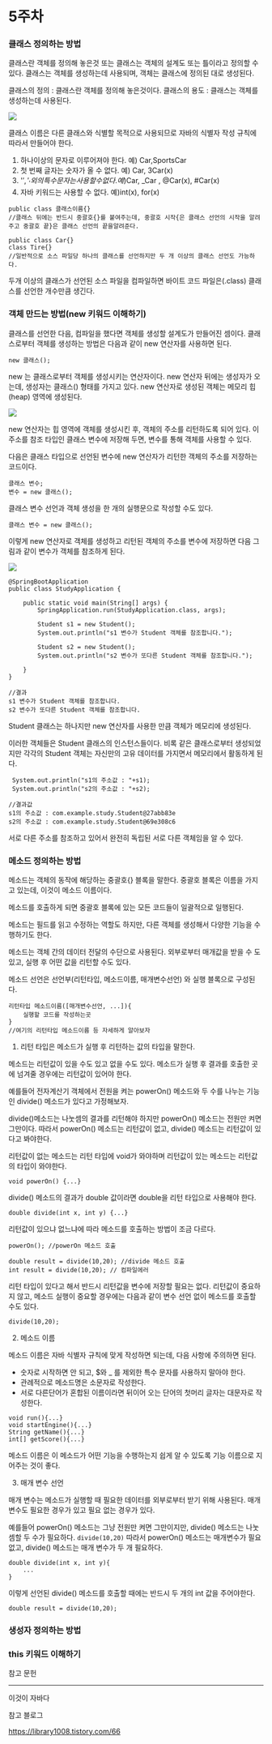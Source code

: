 # 5주차

### 클래스 정의하는 방법

클래스란 객체를 정의해 놓은것 또는 클래스는 객체의 설계도 또는 틀이라고 정의할 수 있다.
클래스는 객체를 생성하는데 사용되며, 객체는 클래스에 정의된 대로 생성된다.

클래스의 정의 : 클래스란 객체를 정의해 놓은것이다.
클래스의 용도 : 클래스는 객체를 생성하는데 사용된다.



<img src="https://github.com/sungpillhong/whiteshipstudy/blob/master/screenshot/class1.PNG"> </img>



클래스 이름은 다른 클래스와 식별할 목적으로 사용되므로 자바의 식별자 작성 규칙에 따라서 만들어야 한다.

1. 하나이상의 문자로 이루어져야 한다. 예) Car,SportsCar
2. 첫 번째 글자는 숫자가 올 수 없다. 예) Car, 3Car(x)
3. '$','_' 외의 특수문자는 사용 할 수 없다. 예)$Car, _Car , @Car(x), #Car(x)
4. 자바 키워드는 사용할 수 없다. 예)int(x), for(x)

```
public class 클래스이름{}
//클래스 뒤에는 반드시 중괄호{}를 붙여주는데, 중괄호 시작{은 클래스 선언의 시작을 알려주고 중괄호 끝}은 클래스 선언의 끝을알려준다.

public class Car{}
class Tire{}
//일반적으로 소스 파일당 하나의 클래스를 선언하지만 두 개 이상의 클래스 선언도 가능하다.

```

두개 이상의 클래스가 선언된 소스 파일을 컴파일하면 바이트 코드 파일은(.class) 클래스를 선언한 개수만큼 생긴다.





### 객체 만드는 방법(new 키워드 이해하기)

클래스를 선언한 다음, 컴파일을 했다면 객체를 생성할 설계도가 만들어진 셈이다. 클래스로부터 객체를 생성하는 방법은 다음과 같이 new 연산자를 사용하면 된다.

```
new 클래스();
```



new 는 클래스로부터 객체를 생성시키는 연산자이다. new 연산자 뒤에는 생성자가 오는데, 생성자는 클래스() 형태를 가지고 있다. new 연산자로 생성된 객체는 메모리 힙(heap) 영역에 생성된다.

<img src="https://github.com/sungpillhong/whiteshipstudy/blob/master/screenshot/클래스2.PNG"> </img>



new 연산자는 힙 영역에 객체를 생성시킨 후, 객체의 주소를 리턴하도록 되어 있다. 이 주소를 참조 타입인 클래스 변수에 저장해 두면, 변수를 통해 객체를 사용할 수 있다.



다음은 클래스 타입으로 선언된 변수에 new 연산자가 리턴한 객체의 주소를 저장하는 코드이다.

```
클래스 변수;
변수 = new 클래스();
```

클래스 변수 선언과 객체 생성을 한 개의 실행문으로 작성할 수도 있다.

```
클래스 변수 = new 클래스();
```

이렇게 new 연산자로 객체를 생성하고 리턴된 객체의 주소를 변수에 저장하면 다음 그림과 같이 변수가 객체를 참조하게 된다.

<img src="https://github.com/sungpillhong/whiteshipstudy/blob/master/screenshot/클래스3.PNG"> </img>



```
@SpringBootApplication
public class StudyApplication {

    public static void main(String[] args) {
        SpringApplication.run(StudyApplication.class, args);

        Student s1 = new Student();
        System.out.println("s1 변수가 Student 객체를 참조합니다.");

        Student s2 = new Student();
        System.out.println("s2 변수가 또다른 Student 객체를 참조합니다.");
        
    }
}

//결과
s1 변수가 Student 객체를 참조합니다.
s2 변수가 또다른 Student 객체를 참조합니다.
```

Student 클래스는 하나지만 new 연산자를 사용한 만큼 객체가 메모리에 생성된다.

이러한 객체들은 Student 클래스의 인스턴스들이다. 비록 같은 클래스로부터 생성되었지만 각각의 Student 객체는 자신만의 고유 데이터를 가지면서 메모리에서 활동하게 된다.

```
 System.out.println("s1의 주소값 : "+s1);
 System.out.println("s2의 주소값 : "+s2);
        
//결과값
s1의 주소값 : com.example.study.Student@27abb83e
s2의 주소값 : com.example.study.Student@69e308c6
```

서로 다른 주소를 참조하고 있어서 완전히 독립된 서로 다른 객체임을 알 수 있다.





### 메소드 정의하는 방법

메소드는 객체의 동작에 해당하는 중괄호{} 블록을 말한다. 중괄호 블록은 이름을 가지고 있는데, 이것이 메소드 이름이다.

메소드를 호출하게 되면 중괄호 블록에 있는 모든 코드들이 일괄적으로 일행된다.

메소드는 필드를 읽고 수정하는 역할도 하지만, 다른 객체를 생성해서 다양한 기능을 수행하기도 한다.

메소드는 객체 간의 데이터 전달의 수단으로 사용된다. 외부로부터 매개값을 받을 수 도 있고, 실행 후 어떤 값을 리턴할 수도 있다.



메소드 선언은 선언부(리턴타입, 메소드이름, 매개변수선언) 와 실행 블록으로 구성된다.

```
리턴타입 메소드이름([매개변수선언, ...]){
	실행할 코드를 작성하는곳
}
//여기의 리턴타입 메소드이름 등 자세하게 알아보자
```



1.  리턴 타입은 메소드가 실행 후 리턴하는 값의 타입을 말한다.

메소드는 리턴값이 있을 수도 있고 없을 수도 있다. 메소드가 실행 후 결과를 호출한 곳에 넘겨줄 경우에는 리턴값이 있어야 한다.

예를들어 전자계산기 객체에서 전원을 켜는 powerOn() 메소드와 두 수를 나누는 기능인 divide() 메소드가 있다고 가정해보자.

divide()메소드는 나눗셈의 결과를 리턴해야 하지만 powerOn() 메소드는 전원만 켜면 그만이다. 따라서 powerOn() 메소드는 리턴값이 없고, divide() 메소드는 리턴값이 있다고 봐야한다. 

리턴값이 없는 메소드는 리턴 타입에 void가 와야하며 리턴값이 있는 메소드는 리턴값의 타입이 와야한다.  

```
void powerOn() {...}
```

divide() 메소드의 결과가 double 값이라면 double을 리턴 타입으로 사용해야 한다.

```
double divide(int x, int y) {...}
```

리턴값이 있으냐 없느냐에 따라 메소드를 호출하는 방법이 조금 다르다.

```
powerOn(); //powerOn 메소드 호출
 
double result = divide(10,20); //divide 메소드 호출
int result = divide(10,20); // 컴파일에러
```

리턴 타입이 있다고 해서 반드시 리턴값을 변수에 저장할 필요는 없다. 리턴값이 중요하지 않고, 메소드 실행이 중요할 경우에는 다음과 같이 변수 선언 없이 메소드를 호출할 수도 있다.

```
divide(10,20);
```



2. 메소드 이름

메소드 이름은 자바 식별자 규칙에 맞게 작성하면 되는데, 다음 사항에 주의하면 된다.

* 숫자로 시작하면 안 되고, $와 _ 를 제외한 특수 문자를 사용하지 말아야 한다.
* 관례적으로 메소드명은 소문자로 작성한다.
* 서로 다른단어가 혼합된 이름이라면 뒤이어 오는 단어의 첫머리 글자는 대문자로 작성한다.

```
void run(){...}
void startEngine(){...}
String getName(){...}
int[] getScore(){...}
```

메소드 이름은 이 메소드가 어떤 기능을 수행하는지 쉽게 알 수 있도록 기능 이름으로 지어주는 것이 좋다.



3. 매개 변수 선언

매개 변수는 메소드가 실행할 때 필요한 데이터를 외부로부터 받기 위해 사용된다. 매개 변수도 필요한 경우가 있고 필요 없는 경우가 있다.

예를들어 powerOn() 메소드는 그냥 전원만 켜면 그만이지만, divide() 메소드는 나눗셈할 두 수가 필요하다. `divide(10,20)` 따라서 powerOn() 메소드는 매개변수가 필요없고, divide() 메소드는 매개 변수가 두 개 필요하다.

```
double divide(int x, int y){
	...
}
```

이렇게 선언된 divide() 메소드를 호출할 때에는 반드시 두 개의 int 값을 주어야한다.

```
double result = divide(10,20);
```







### 생성자 정의하는 방법



### this 키워드 이해하기



















참고 문헌 

------------------------------------------------------------------------------------------------------------------------------------------------------------------------------------------------------------------

이것이 자바다

참고 블로그

https://library1008.tistory.com/66